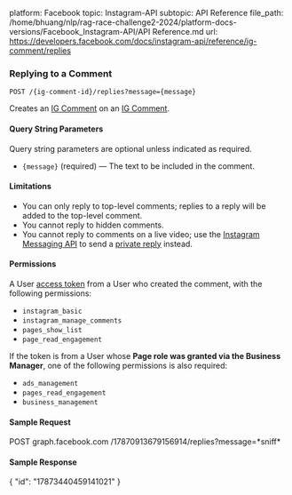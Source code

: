 platform: Facebook
topic: Instagram-API
subtopic: API Reference
file_path: /home/bhuang/nlp/rag-race-challenge2-2024/platform-docs-versions/Facebook_Instagram-API/API Reference.md
url: https://developers.facebook.com/docs/instagram-api/reference/ig-comment/replies


### Replying to a Comment

`POST /{ig-comment-id}/replies?message={message}`

Creates an [IG Comment](https://developers.facebook.com/docs/instagram-api/reference/ig-comment) on an [IG Comment](https://developers.facebook.com/docs/instagram-api/reference/ig-comment).

#### Query String Parameters

Query string parameters are optional unless indicated as required.

* `{message}` (required) — The text to be included in the comment.

#### Limitations

* You can only reply to top-level comments; replies to a reply will be added to the top-level comment.
* You cannot reply to hidden comments.
* You cannot reply to comments on a live video; use the [Instagram Messaging API](https://developers.facebook.com/docs/messenger-platform/instagram) to send a [private reply](https://developers.facebook.com/docs/messenger-platform/instagram/features/private-replies) instead.

#### Permissions

A User [access token](https://developers.facebook.com/docs/instagram-api/overview#authentication) from a User who created the comment, with the following permissions:

* `instagram_basic`
* `instagram_manage_comments`
* `pages_show_list`
* `page_read_engagement`

If the token is from a User whose **Page role was granted via the Business Manager**, one of the following permissions is also required:

* `ads_management`
* `pages_read_engagement`
* `business_management`

#### Sample Request

POST graph.facebook.com
  /17870913679156914/replies?message=\*sniff\*

#### Sample Response

{
  "id": "17873440459141021"
}
